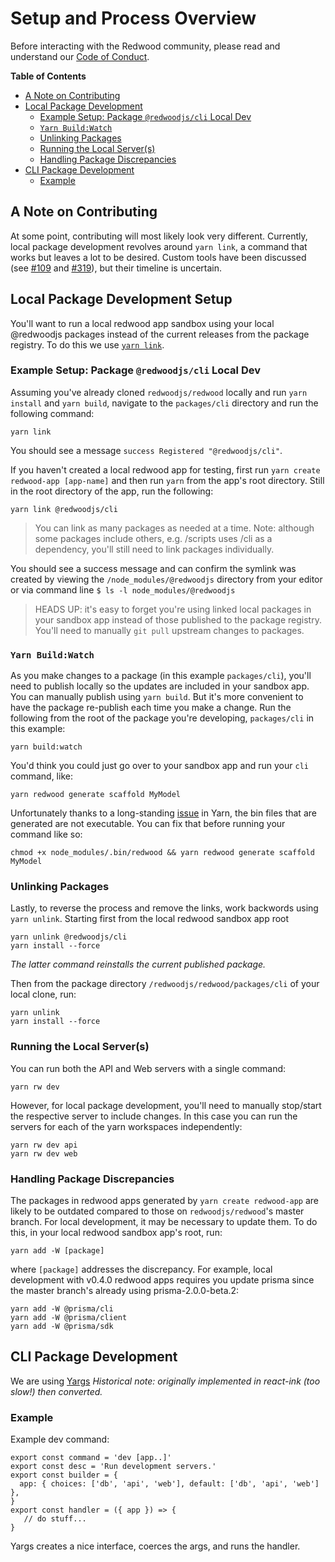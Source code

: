 # Setup and Process Overview

Before interacting with the Redwood community, please read and understand our [Code of Conduct](https://github.com/redwoodjs/redwood/blob/master/CODE_OF_CONDUCT.md).

**Table of Contents**
- [A Note on Contributing](#A-Note-on-Contributing)
- [Local Package Development](#Local-Package-Development-Setup)
  - [Example Setup: Package `@redwoodjs/cli` Local Dev](#Example-Setup:-Package-`@redwoodjs/cli`-Local-Dev)
  - [`Yarn Build:Watch`](#`Yarn-Build:Watch`)
  - [Unlinking Packages](#Unlinking-Packages)
  - [Running the Local Server(s)](#Running-the-Local-Server(s))
  - [Handling Package Discrepancies](#Handling-Package-Discrepancies)
- [CLI Package Development](#CLI-Package-Development)
  - [Example](#Example)

## A Note on Contributing

At some point, contributing will most likely look very different.
Currently, local package development revolves around `yarn link`,
a command that works but leaves a lot to be desired.
Custom tools have been discussed (see [#109](https://github.com/redwoodjs/redwood/issues/109) and [#319](https://github.com/redwoodjs/redwood/pull/319)), but their timeline is uncertain.

<!-- toc -->

## Local Package Development Setup

You'll want to run a local redwood app sandbox using your local @redwoodjs packages instead of the current releases from the package registry. To do this we use [`yarn link`](https://classic.yarnpkg.com/en/docs/cli/link/).

### Example Setup: Package `@redwoodjs/cli` Local Dev

Assuming you've already cloned `redwoodjs/redwood` locally and run `yarn install` and `yarn build`, navigate to the `packages/cli` directory and run the following command:

```
yarn link
```

You should see a message `success Registered "@redwoodjs/cli"`.

If you haven't created a local redwood app for testing, first run `yarn create redwood-app [app-name]` and then run `yarn` from the app's root directory. Still in the root directory of the app, run the following:

```
yarn link @redwoodjs/cli
```

> You can link as many packages as needed at a time. Note: although some packages include others, e.g. /scripts uses /cli as a dependency, you'll still need to link packages individually.

You should see a success message and can confirm the symlink was created by viewing the `/node_modules/@redwoodjs` directory from your editor or via command line `$ ls -l node_modules/@redwoodjs`

> HEADS UP: it's easy to forget you're using linked local packages in your sandbox app instead of those published to the package registry. You'll need to manually `git pull` upstream changes to packages.

### `Yarn Build:Watch`

As you make changes to a package (in this example `packages/cli`), you'll need to publish locally so the updates are included in your sandbox app. You can manually publish using `yarn build`. But it's more convenient to have the package re-publish each time you make a change. Run the following from the root of the package you're developing, `packages/cli` in this example:

```
yarn build:watch
```

You'd think you could just go over to your sandbox app and run your `cli` command, like:

```
yarn redwood generate scaffold MyModel
```

Unfortunately thanks to a long-standing [issue](https://github.com/yarnpkg/yarn/issues/3587) in Yarn, the bin files that are generated are not executable. You can fix that before running your command like so:

```
chmod +x node_modules/.bin/redwood && yarn redwood generate scaffold MyModel
```

### Unlinking Packages

Lastly, to reverse the process and remove the links, work backwords using `yarn unlink`. Starting first from the local redwood sandbox app root

```
yarn unlink @redwoodjs/cli
yarn install --force
```

_The latter command reinstalls the current published package._

Then from the package directory `/redwoodjs/redwood/packages/cli` of your local clone, run:

```
yarn unlink
yarn install --force
```

### Running the Local Server(s)

You can run both the API and Web servers with a single command:

```
yarn rw dev
```

However, for local package development, you'll need to manually stop/start the respective server to include changes. In this case you can run the servers for each of the yarn workspaces independently:

```
yarn rw dev api
yarn rw dev web
```

### Handling Package Discrepancies

The packages in redwood apps generated by `yarn create redwood-app` are likely to be outdated compared to those on `redwoodjs/redwood`'s master branch. For local development, it may be necessary to update them.
To do this, in your local redwood sandbox app's root, run:

```
yarn add -W [package]
```

where `[package]` addresses the discrepancy. For example, local development with v0.4.0 redwood apps requires you update prisma since the master branch's already using prisma-2.0.0-beta.2:

```
yarn add -W @prisma/cli
yarn add -W @prisma/client
yarn add -W @prisma/sdk
```

## CLI Package Development
We are using [Yargs](https://yargs.js.org/)
_Historical note: originally implemented in react-ink (too slow!) then converted._

### Example
Example dev command:

```
export const command = 'dev [app..]'
export const desc = 'Run development servers.'
export const builder = {
  app: { choices: ['db', 'api', 'web'], default: ['db', 'api', 'web'] },
}
export const handler = ({ app }) => {
   // do stuff...
}
```

Yargs creates a nice interface, coerces the args, and runs the handler.
